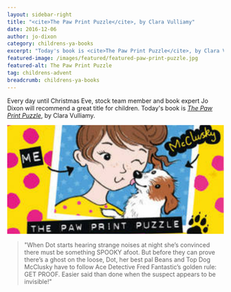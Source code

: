 ```yaml
---
layout: sidebar-right
title: "<cite>The Paw Print Puzzle</cite>, by Clara Vulliamy"
date: 2016-12-06
author: jo-dixon
category: childrens-ya-books
excerpt: "Today's book is <cite>The Paw Print Puzzle</cite>, by Clara Vulliamy."
featured-image: /images/featured/featured-paw-print-puzzle.jpg
featured-alt: The Paw Print Puzzle
tag: childrens-advent
breadcrumb: childrens-ya-books
---
```


Every day until Christmas Eve, stock team member and book expert Jo Dixon will recommend a great title for children. Today's book is <a href="https://suffolk.spydus.co.uk/cgi-bin/spydus.exe/ENQ/OPAC/BIBENQ?BRN=1988131"><cite>The Paw Print Puzzle</cite></a>, by Clara Vulliamy.

![The Paw Print Puzzle](/images/featured/featured-paw-print-puzzle.jpg)

> "When Dot starts hearing strange noises at night she’s convinced there must be something SPOOKY afoot. But before they can prove there’s a ghost on the loose, Dot, her best pal Beans and Top Dog McClusky have to follow Ace Detective Fred Fantastic’s golden rule: GET PROOF. Easier said than done when the suspect appears to be invisible!"

